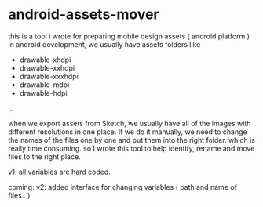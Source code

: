 # android-assets-mover

this is a tool i wrote for preparing mobile design assets ( android platform )
in android development, we usually have assets folders like 

  - drawable-xhdpi
  - drawable-xxhdpi
  - drawable-xxxhdpi
  - drawable-mdpi
  - drawable-hdpi
  
  ...
  
  when we export assets from Sketch, we usually have all of the images with different resolutions in one place. If we do it manually, we need to change the names of the files one by one and put them into the right folder.
  which is really time consuming. so I wrote this tool to help identity, rename and move files to the right place.
  
  v1:
  all variables are hard coded. 
  
  coming:
  v2: 
  added interface for changing variables ( path and name of files.. )
